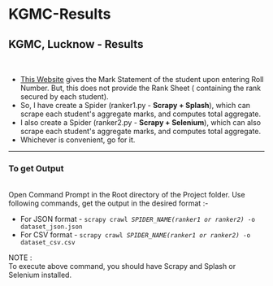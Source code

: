 # KGMC-Results
<h2>KGMC, Lucknow - Results</h2><br>
<ul>
  <li>
    <a href="https://www.kgmu.org/kgmu_result/get_results.php?course_id=1&exam_id=2&res_id=1111">This Website<a> gives the Mark Statement of the student upon entering Roll Number. But, this does not provide the Rank Sheet ( containing the rank secured by each student).
  </li>
  <li>
    So, I have create a Spider (ranker1.py - <strong>Scrapy + Splash</strong>), which can scrape each student's aggregate marks, and computes total aggregate.
  </li>
  <li>
    I also create a Spider (ranker2.py - <strong>Scrapy + Selenium</strong>), which can also scrape each student's aggregate marks, and computes total aggregate.
  </li>
  <li>
    Whichever is convenient, go for it.
  </li>
</ul>
<hr>
<h3>To get Output</h3><br>
Open Command Prompt in the Root directory of the Project folder. Use following commands, get the output in the desired format :-
<ul>
  <li>
    For JSON format - <code>scrapy crawl <var>SPIDER_NAME(ranker1 or ranker2)</var> -o dataset_json.json</code>
  </li>
  <li>
    For CSV format - <code>scrapy crawl <var>SPIDER_NAME(ranker1 or ranker2)</var> -o dataset_csv.csv</code>
  </li>
</ul>
NOTE :<br>
To execute above command, you should have Scrapy and Splash or Selenium installed.<br>
